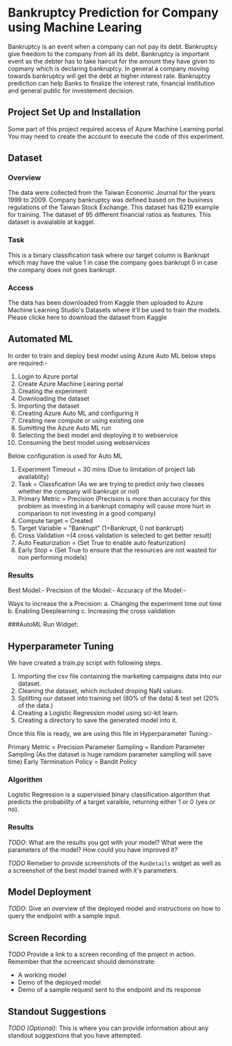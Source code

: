 # Bankruptcy Prediction for Company using Machine Learing
Bankruptcy is an event when a company can not pay its debt. Bankruptcy give freedom to the company from all its debt. Bankruptcy is important event as the debter has to take haircut for the amount they have given to copmany which is declaring bankruptcy. In general a company moving towards bankruptcy will get the debt at higher interest rate. Bankruptcy prediction can help Banks to finalize the interest rate, financial institution and general public for investement decision. 

## Project Set Up and Installation
Some part of this project required access of Azure Machine Learning portal. You may need to create the account to execute the code of this experiment. 

## Dataset

### Overview
The data were collected from the Taiwan Economic Journal for the years 1999 to 2009. Company bankruptcy was defined based on the business regulations of the Taiwan Stock Exchange. This dataset has 6219 example for training. The dataset of 95 different financial ratios as features. This dataset is avaialable at kaggel. 

### Task
This is a binary classification task where our target column is Bankrupt which may have the value 1 in case the company goes bankrupt 0 in case the company does not goes bankrupt.

### Access
The data has been downloaded from Kaggle then uploaded to Azure Machine Learning Studio's Datasets where it'll be used to train the models. Please clicke here to download the dataset from Kaggle

## Automated ML
In order to train and deploy best model using Azure Auto ML below steps are required:-
1. Login to Azure portal 
2. Create Azure Machine Learing portal
3. Creating the experiment 
4. Downloading the dataset 
5. Importing the dataset 
6. Creating Azure Auto ML and configuring it 
7. Creating new compute or using existing one
8. Sumitting the Azure Auto ML run 
9. Selecting the best model and deploying it to webservice
10. Consuming the best model using webservices

Below configuration is used for Auto ML 
1. Experiment Timeout = 30 mins (Due to limitation of project lab availablity)
2. Task = Classfication (As we are trying to predict only two classes whether the company will bankrupt or not) 
3. Primary Metric = Precision (Precision is more than accuracy for this problem as investing in a bankrupt comapny will cause more hurt in comparison to not investing in a good company)
4. Compute target = Created  
5. Target Variable = "Bankrupt" (1=Bankrupt, 0 not bankrupt)
6. Cross Validation =(4 cross validation is selected to get better result)
7. Auto Featurization = (Set True to enable auto featurization)
8. Early Stop = (Set True to ensure that the resources are not wasted for non performing models)

### Results

Best Model:- 
Precision of the Model:- 
Accuracy of the Model:- 

Ways to increase the a Precision:
a. Changing the experiment time out time
b. Enabling Deeplearning 
c. Increasing the cross validation 

###AutoML Run Widget:


## Hyperparameter Tuning

We have created a train.py script with following steps. 
1. Importing the csv file containing the marketing campaigns data into our dataset.
2. Cleaning the dataset, which included droping NaN values.
3. Splitting our dataset into training set (80% of the data) & test set (20% of the data.)
4. Creating a Logistic Regression model using sci-kit learn.
5. Creating a directory to save the generated model into it.

Once this file is ready, we are using this file in Hyperparameter Tuning:-

Primary Metric = Precision
Parameter Sampling = Random Parameter Sampling (As the dataset is huge ramdom parameter sampling will save time)
Early Termination Policy = Bandit Policy 

### Algorithm
Logistic Regression is a supervisied binary classification algorithm that predicts the probability of a target varaible, returning either 1 or 0 (yes or no).


### Results
*TODO*: What are the results you got with your model? What were the parameters of the model? How could you have improved it?

*TODO* Remeber to provide screenshots of the `RunDetails` widget as well as a screenshot of the best model trained with it's parameters.

## Model Deployment
*TODO*: Give an overview of the deployed model and instructions on how to query the endpoint with a sample input.

## Screen Recording
*TODO* Provide a link to a screen recording of the project in action. Remember that the screencast should demonstrate:
- A working model
- Demo of the deployed  model
- Demo of a sample request sent to the endpoint and its response

## Standout Suggestions
*TODO (Optional):* This is where you can provide information about any standout suggestions that you have attempted.
